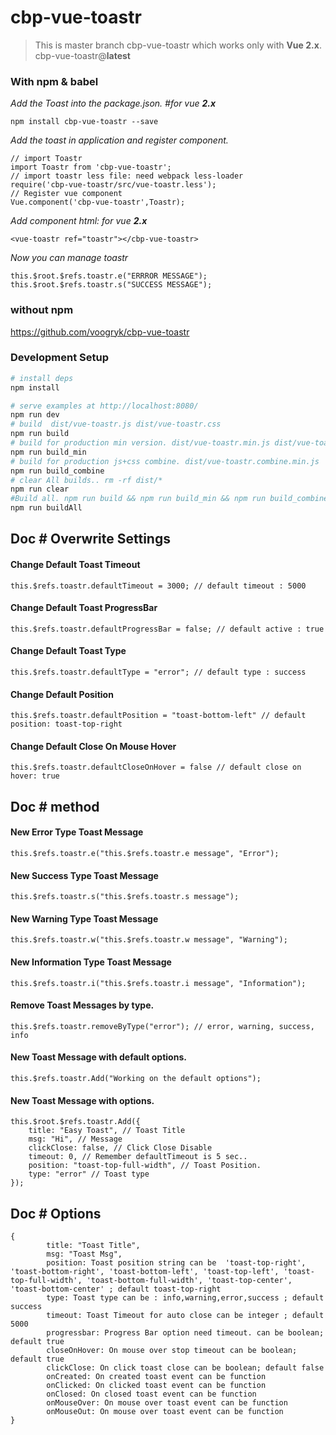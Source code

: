 # cbp-vue-toastr

> This is master branch cbp-vue-toastr which works only with **Vue 2.x**. cbp-vue-toastr@**latest**

### With npm & babel

*Add the Toast into the package.json. #for vue **2.x***

    npm install cbp-vue-toastr --save

*Add the toast in application and register component.*

    // import Toastr
    import Toastr from 'cbp-vue-toastr';
    // import toastr less file: need webpack less-loader
    require('cbp-vue-toastr/src/vue-toastr.less');
    // Register vue component
    Vue.component('cbp-vue-toastr',Toastr);

*Add component html: for vue **2.x***

    <vue-toastr ref="toastr"></cbp-vue-toastr>

*Now you can manage toastr* 

    this.$root.$refs.toastr.e("ERRROR MESSAGE");
    this.$root.$refs.toastr.s("SUCCESS MESSAGE");

### without npm

https://github.com/voogryk/cbp-vue-toastr

### Development Setup

``` bash
# install deps
npm install

# serve examples at http://localhost:8080/
npm run dev
# build  dist/vue-toastr.js dist/vue-toastr.css
npm run build
# build for production min version. dist/vue-toastr.min.js dist/vue-toastr.min.css
npm run build_min
# build for production js+css combine. dist/vue-toastr.combine.min.js
npm run build_combine
# clear All builds.. rm -rf dist/*
npm run clear
#Build all. npm run build && npm run build_min && npm run build_combine
npm run buildAll
```

## Doc # Overwrite Settings

#### Change Default Toast Timeout
```
this.$refs.toastr.defaultTimeout = 3000; // default timeout : 5000
```
#### Change Default Toast ProgressBar
```
this.$refs.toastr.defaultProgressBar = false; // default active : true
```
#### Change Default Toast Type
```
this.$refs.toastr.defaultType = "error"; // default type : success
```
#### Change Default Position
```
this.$refs.toastr.defaultPosition = "toast-bottom-left" // default position: toast-top-right
```
#### Change Default Close On Mouse Hover
```
this.$refs.toastr.defaultCloseOnHover = false // default close on hover: true
```

## Doc # method
#### New Error Type Toast Message
```
this.$refs.toastr.e("this.$refs.toastr.e message", "Error");
```
#### New Success Type Toast Message
```
this.$refs.toastr.s("this.$refs.toastr.s message");
```
#### New Warning Type Toast Message
```
this.$refs.toastr.w("this.$refs.toastr.w message", "Warning");
```
#### New Information Type Toast Message
```
this.$refs.toastr.i("this.$refs.toastr.i message", "Information");
```
#### Remove Toast Messages by type.
```
this.$refs.toastr.removeByType("error"); // error, warning, success, info
```
#### New Toast Message with default options.
```
this.$refs.toastr.Add("Working on the default options");
```
#### New Toast Message with options.
```
this.$root.$refs.toastr.Add({
    title: "Easy Toast", // Toast Title
    msg: "Hi", // Message
    clickClose: false, // Click Close Disable
    timeout: 0, // Remember defaultTimeout is 5 sec..
    position: "toast-top-full-width", // Toast Position.
    type: "error" // Toast type
});
```
## Doc # Options
```
{
        title: "Toast Title",
        msg: "Toast Msg", 
        position: Toast position string can be  'toast-top-right', 'toast-bottom-right', 'toast-bottom-left', 'toast-top-left', 'toast-top-full-width', 'toast-bottom-full-width', 'toast-top-center', 'toast-bottom-center' ; default toast-top-right
        type: Toast type can be : info,warning,error,success ; default success
        timeout: Toast Timeout for auto close can be integer ; default 5000
        progressbar: Progress Bar option need timeout. can be boolean; default true
        closeOnHover: On mouse over stop timeout can be boolean; default true
        clickClose: On click toast close can be boolean; default false
        onCreated: On created toast event can be function
        onClicked: On clicked toast event can be function
        onClosed: On closed toast event can be function
        onMouseOver: On mouse over toast event can be function
        onMouseOut: On mouse over toast event can be function
}
```
